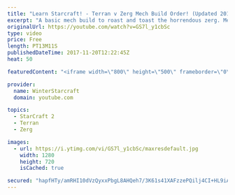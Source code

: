 ```yaml
---
title: "Learn Starcraft! - Terran v Zerg Mech Build Order! (Updated 2018)"
excerpt: "A basic mech build to roast and toast the horrendous zerg. Meant for lower level players looking for some direction! -- Watch live at https://www.twitch.tv/wintergaming"
originalUrl: https://youtube.com/watch?v=GS7l_y1cbSc
type: video
price: Free
length: PT13M11S
publishedDateTime: 2017-11-20T12:22:45Z
heat: 50

featuredContent: "<iframe width=\"800\" height=\"500\" frameborder=\"0\" src=\"https://www.youtube.com/embed/GS7l_y1cbSc\" allow=\"accelerometer; autoplay; encrypted-media; gyroscope; picture-in-picture\" allowfullscreen></iframe>"

provider:
  name: WinterStarcraft
  domain: youtube.com

topics:
  - StarCraft 2
  - Terran
  - Zerg

images:
  - url: https://i.ytimg.com/vi/GS7l_y1cbSc/maxresdefault.jpg
    width: 1280
    height: 720
    isCached: true

secured: "hapfHTy/amRHI10dVzQyxxPbgL8AHQeh7/3K61s41XAFzzePQilj4CI+HL9iAxJuUj4evI19dz5/tO1Jbjzi9MxQ+bJHtQqjNlQuPltQ7bEQeymqkW+k9E6oV2W9z9Ph5N3kNZTrFeHwphil9zAS7eHGiCXHBE0VUS8QV/KXBeByJXcp1BiW48UK8KX6kLbHwuv/EAT+6wNPEW7S2aARLZCPc3GX94hSPJKNWTRd6j0gCQ91FVdukOikM9QthvfNbdnJ+IEx5g7Xiv1hVp23R+w+iUrJstPDHmFZPFSlCj6bMgCJsu+yL9MlxHcZV/jsq5T2Q2UxiOiyOYnGWBp7nHXsXIX6a2/LBR9gDWHPG29GVUontIg23yoDpYeWV0jm39IbwGLvfMsowxcT4xB+MWzYRCljtSYCZPqvuXxEr/0=;T6hoKV3EpnQ6Q0WSKdyKcQ=="
---
```


